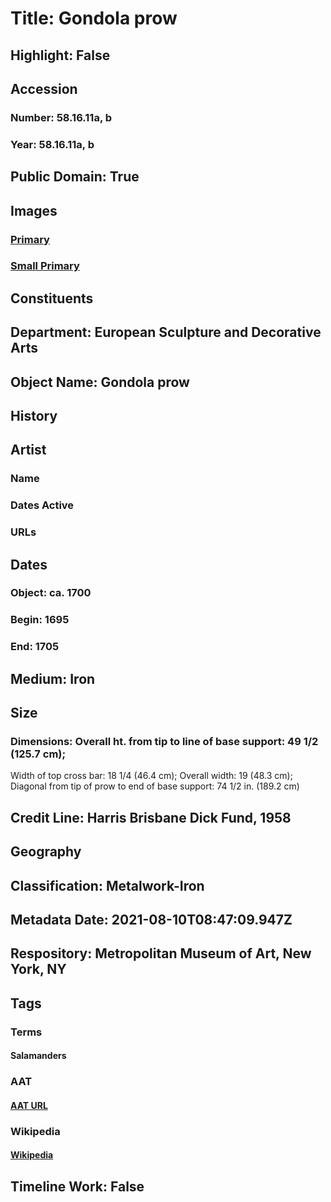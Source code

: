 # Title: Gondola prow
## Highlight: False
## Accession
### Number: 58.16.11a, b
### Year: 58.16.11a, b
## Public Domain: True
## Images
### [Primary](https://images.metmuseum.org/CRDImages/es/original/165379.jpg)
### [Small Primary](https://images.metmuseum.org/CRDImages/es/web-large/165379.jpg)
## Constituents
## Department: European Sculpture and Decorative Arts
## Object Name: Gondola prow
## History
## Artist
### Name
### Dates Active
### URLs
## Dates
### Object: ca. 1700
### Begin: 1695
### End: 1705
## Medium: Iron
## Size
### Dimensions: Overall ht. from tip to line of base support: 49 1/2 (125.7 cm);
Width of top cross bar: 18 1/4 (46.4 cm);
Overall width: 19 (48.3 cm);
Diagonal from tip of prow to end of base support: 74 1/2 in. (189.2 cm)
## Credit Line: Harris Brisbane Dick Fund, 1958
## Geography
## Classification: Metalwork-Iron
## Metadata Date: 2021-08-10T08:47:09.947Z
## Respository: Metropolitan Museum of Art, New York, NY
## Tags
### Terms
#### Salamanders
### AAT
#### [AAT URL](http://vocab.getty.edu/page/aat/300310225)
### Wikipedia
#### [Wikipedia]()
## Timeline Work: False
